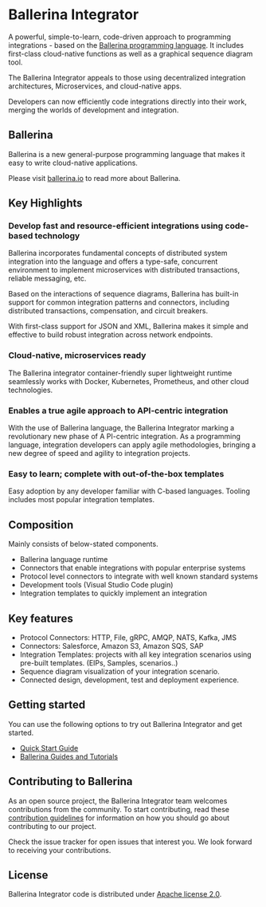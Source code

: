 # Ballerina Integrator

A powerful, simple-to-learn, code-driven approach to programming integrations - based on the [Ballerina programming language](ballerina.io). It includes first-class cloud-native functions as well as a graphical sequence diagram tool. 

The Ballerina Integrator appeals to those using decentralized integration architectures, Microservices, and cloud-native apps.

Developers can now efficiently code integrations directly into their work, merging the worlds of development 
and integration.

## Ballerina 

Ballerina is a new general-purpose programming language that makes it easy to write cloud-native applications.

Please visit [ballerina.io](ballerina.io) to read more about Ballerina. 

## Key Highlights

### Develop fast and resource-efficient integrations using code-based technology

Ballerina incorporates fundamental concepts of distributed system integration into the language and offers a type-safe, 
concurrent environment to implement microservices with distributed transactions, reliable messaging, etc.

Based on the interactions of sequence diagrams, Ballerina has built-in support for common integration patterns and 
connectors, including distributed transactions, compensation, and circuit breakers. 

With first-class support for JSON and XML, Ballerina makes it simple and effective to build robust integration 
across network endpoints.

### Cloud-native, microservices ready

The Ballerina integrator container-friendly super lightweight runtime seamlessly works with Docker, Kubernetes, 
Prometheus, and other cloud technologies. 

### Enables a true agile approach to API-centric integration
With the use of Ballerina language, the Ballerina Integrator marking a revolutionary new phase of A
PI-centric integration. As a programming language, integration developers can apply agile methodologies, 
bringing a new degree of speed and agility to integration projects. 


### Easy to learn; complete with out-of-the-box templates
Easy adoption by any developer familiar with C-based languages. Tooling includes most popular integration templates. 

## Composition

Mainly consists of below-stated components.
- Ballerina language runtime
- Connectors that enable integrations with popular enterprise systems
- Protocol level connectors to integrate with well known standard systems
- Development tools (Visual Studio Code plugin)
- Integration templates to quickly implement an integration


## Key features
- Protocol Connectors: HTTP, File, gRPC, AMQP, NATS, Kafka, JMS   
- Connectors: Salesforce, Amazon S3, Amazon SQS, SAP
- Integration Templates:   projects with all key integration scenarios using pre-built templates. 
(EIPs, Samples, scenarios..) 
- Sequence diagram visualization of your integration scenario. 
- Connected design, development, test and deployment experience.

## Getting started

You can use the following options to try out Ballerina Integrator and get started.

* [Quick Start Guide](https://ei.docs.wso2.com/en/latest/ballerina-integrator/getting-started/quick-start-guide/)
* [Ballerina Guides and Tutorials](https://ei.docs.wso2.com/en/latest/ballerina-integrator/learn/about-learn/)

## Contributing to Ballerina

As an open source project, the Ballerina Integrator team welcomes contributions from the community. To start contributing, read these [contribution guidelines](https://github.com/wso2/ballerina-integrator/blob/master/CONTRIBUTING.md) for information on how you should go about contributing to our project.

Check the issue tracker for open issues that interest you. We look forward to receiving your contributions.

## License

Ballerina Integrator code is distributed under [Apache license 2.0](https://github.com/wso2/ballerina-integrator/blob/master/LICENSE).

<!--test 2-->
